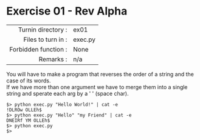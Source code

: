 # Exercise 01 - Rev Alpha

|                         |                    |
| -----------------------:| ------------------ |
|   Turnin directory :    |  ex01              |
|   Files to turn in :    |  exec.py           |
|   Forbidden function :  |  None              |
|   Remarks :             |  n/a               |

You will have to make a program that reverses the order of a string and the case of its words.  
If we have more than one argument we have to merge them into a single string and sperate each arg by a ' ' (space char).  

```console
$> python exec.py "Hello World!" | cat -e
!DLROw OLLEh$
$> python exec.py "Hello" "my Friend" | cat -e
DNEIRf YM OLLEh$
$> python exec.py
$>
```
